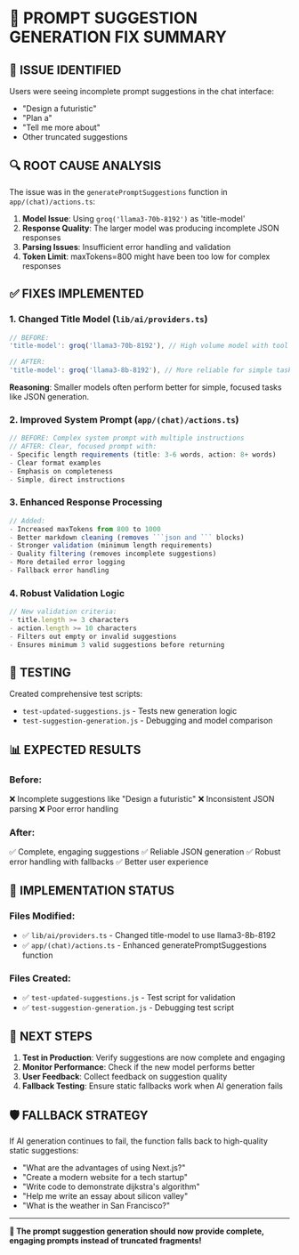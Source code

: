 # 🔧 PROMPT SUGGESTION GENERATION FIX SUMMARY

## 🎯 ISSUE IDENTIFIED
Users were seeing incomplete prompt suggestions in the chat interface:
- "Design a futuristic"
- "Plan a"
- "Tell me more about"
- Other truncated suggestions

## 🔍 ROOT CAUSE ANALYSIS
The issue was in the `generatePromptSuggestions` function in `app/(chat)/actions.ts`:

1. **Model Issue**: Using `groq('llama3-70b-8192')` as 'title-model'
2. **Response Quality**: The larger model was producing incomplete JSON responses
3. **Parsing Issues**: Insufficient error handling and validation
4. **Token Limit**: maxTokens=800 might have been too low for complex responses

## ✅ FIXES IMPLEMENTED

### 1. **Changed Title Model** (`lib/ai/providers.ts`)
```typescript
// BEFORE:
'title-model': groq('llama3-70b-8192'), // High volume model with tool support

// AFTER:
'title-model': groq('llama3-8b-8192'), // More reliable for simple tasks
```

**Reasoning**: Smaller models often perform better for simple, focused tasks like JSON generation.

### 2. **Improved System Prompt** (`app/(chat)/actions.ts`)
```typescript
// BEFORE: Complex system prompt with multiple instructions
// AFTER: Clear, focused prompt with:
- Specific length requirements (title: 3-6 words, action: 8+ words)
- Clear format examples
- Emphasis on completeness
- Simple, direct instructions
```

### 3. **Enhanced Response Processing**
```typescript
// Added:
- Increased maxTokens from 800 to 1000
- Better markdown cleaning (removes ```json and ``` blocks)
- Stronger validation (minimum length requirements)
- Quality filtering (removes incomplete suggestions)
- More detailed error logging
- Fallback error handling
```

### 4. **Robust Validation Logic**
```typescript
// New validation criteria:
- title.length >= 3 characters
- action.length >= 10 characters
- Filters out empty or invalid suggestions
- Ensures minimum 3 valid suggestions before returning
```

## 🧪 TESTING
Created comprehensive test scripts:
- `test-updated-suggestions.js` - Tests new generation logic
- `test-suggestion-generation.js` - Debugging and model comparison

## 📊 EXPECTED RESULTS

### Before:
❌ Incomplete suggestions like "Design a futuristic"
❌ Inconsistent JSON parsing
❌ Poor error handling

### After:
✅ Complete, engaging suggestions
✅ Reliable JSON generation
✅ Robust error handling with fallbacks
✅ Better user experience

## 🚀 IMPLEMENTATION STATUS

### Files Modified:
- ✅ `lib/ai/providers.ts` - Changed title-model to use llama3-8b-8192
- ✅ `app/(chat)/actions.ts` - Enhanced generatePromptSuggestions function

### Files Created:
- ✅ `test-updated-suggestions.js` - Test script for validation
- ✅ `test-suggestion-generation.js` - Debugging test script

## 🔄 NEXT STEPS
1. **Test in Production**: Verify suggestions are now complete and engaging
2. **Monitor Performance**: Check if the new model performs better
3. **User Feedback**: Collect feedback on suggestion quality
4. **Fallback Testing**: Ensure static fallbacks work when AI generation fails

## 🛡️ FALLBACK STRATEGY
If AI generation continues to fail, the function falls back to high-quality static suggestions:
- "What are the advantages of using Next.js?"
- "Create a modern website for a tech startup"
- "Write code to demonstrate dijkstra's algorithm"
- "Help me write an essay about silicon valley"
- "What is the weather in San Francisco?"

---

**🎉 The prompt suggestion generation should now provide complete, engaging prompts instead of truncated fragments!**
